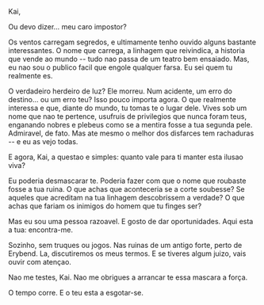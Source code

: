 Kai,

Ou devo dizer… meu caro impostor?

Os ventos carregam segredos, e ultimamente tenho ouvido alguns bastante
interessantes. O nome que carrega, a linhagem que reivindica, a historia que
vende ao mundo -- tudo nao passa de um teatro bem ensaiado. Mas, eu nao sou o
publico facil que engole qualquer farsa. Eu sei quem tu realmente es.

O verdadeiro herdeiro de Iuz? Ele morreu. Num acidente, um erro do destino… ou
um erro teu? Isso pouco importa agora. O que realmente interessa e que, diante
do mundo, tu tomas te  o lugar dele. Vives sob um nome que nao te  pertence,
usufruis de privilegios que nunca foram teus, enganando nobres e plebeus como
se a mentira fosse a tua segunda pele. Admiravel, de fato. Mas ate mesmo o
melhor dos disfarces tem rachaduras -- e eu as vejo todas.

E agora, Kai, a questao e simples: quanto vale para ti manter esta ilusao
viva?

Eu poderia  desmascarar te. Poderia fazer com que o nome que roubaste fosse a
tua ruina. O que achas que aconteceria se a corte soubesse? Se aqueles que
acreditam na tua  linhagem descobrissem a verdade? O que achas que fariam os
inimigos do homem que tu  finges ser?

Mas eu sou uma pessoa razoavel. E gosto de dar oportunidades. Aqui esta a tua:
encontra-me.

Sozinho, sem truques ou jogos. Nas ruinas de um antigo forte, perto de
Erybend. La, discutiremos os meus termos. E se tiveres  algum juizo, vais
ouvir com atençao.

Nao me testes, Kai. Nao me obrigues a arrancar te essa mascara a força.

O tempo corre. E o teu esta a esgotar-se.

